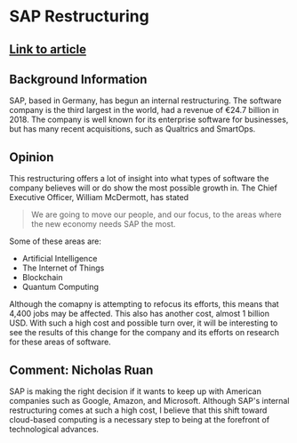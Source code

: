# SAP Restructuring

## [Link to article](https://www.wsj.com/articles/german-software-giant-sap-to-slash-3-000-jobs-11548759931)

## Background Information
SAP, based in Germany, has begun an internal restructuring. The software company is the third largest in the world, had a revenue of €24.7 billion in 2018. The company is well known for its enterprise software for businesses, but has many recent acquisitions, such as Qualtrics and SmartOps.

## Opinion
This restructuring offers a lot of insight into what types of software the company believes will or do show the most possible growth in. The Chief Executive Officer, William McDermott, has stated
>We are going to move our people, and our focus, to the areas where the new economy needs SAP the most.

Some of these areas are:

* Artificial Intelligence
* The Internet of Things
* Blockchain
* Quantum Computing

Although the comapny is attempting to refocus its efforts, this means that 4,400 jobs may be affected. This also has another cost, almost 1 billion USD. With such a high cost and possible turn over, it will be interesting to see the results of this change for the company and its efforts on research for these areas of software.

## Comment: Nicholas Ruan
SAP is making the right decision if it wants to keep up with American companies such as Google, Amazon, and Microsoft. Although SAP's internal restructuring comes at such a high cost, I believe that this shift toward cloud-based computing is a necessary step to being at the forefront of technological advances.
